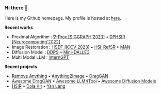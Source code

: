 ### Hi there 👋

Here is my Github homepage. My profile is hosted at [here](https://zeqiang-lai.github.io/). 

**Recent works**

- Proximal Algorithm : [∇-Prox [SIGGRAPH'2023]](https://github.com/princeton-computational-imaging/Delta-Prox) • [DPHSIR [Neurocomputing'2022]](https://github.com/Zeqiang-Lai/DPHSIR) 
- Image Restoration : [HSDT [ICCV'2023]](https://github.com/Zeqiang-Lai/HSDT) •  [HSI-RefSR](https://github.com/Zeqiang-Lai/HSI-RefSR) • [MAN](https://github.com/Zeqiang-Lai/MAN) 
- Diffusion Model : [DDPS](https://github.com/OpenGVLab/DDPS) • [Mini-DALLE3](https://minidalle3.github.io/)
- Multi Modal LLM : [InternGPT](https://github.com/OpenGVLab/InternGPT)

**Recent projects**

- [Remove Anything](https://github.com/Zeqiang-Lai/Remove-Anything/) • [Anything2Image](https://github.com/Zeqiang-Lai/Anything2Image) • [DragGAN](https://github.com/OpenGVLab/DragGAN)
- [Awesome DragGAN](https://github.com/OpenGVLab/Awesome-DragGAN) • [Awesome LLM4Tool](https://github.com/OpenGVLab/Awesome-LLM4Tool) • [Awesome Diffusion Models](https://github.com/Zeqiang-Lai/Awesome-Diffusion-Models)
- [HSIR](https://github.com/bit-isp/HSIR) • [Dola Kit](https://github.com/Zeqiang-Lai/dola-kit)  • [Yan Lang](https://github.com/yan-lang/yan)
